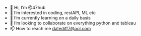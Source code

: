 - 👋 Hi, I’m @47hub
- 👀 I’m interested in coding, restAPI, ML etc
- 🌱 I’m currently learning on a daily basis
- 💞️ I’m looking to collaborate on everything python and tableau
- 📫 How to reach me datediff7@aol.com

<!---
47hub/47hub is a ✨ special ✨ repository because its `README.md` (this file) appears on your GitHub profile.
You can click the Preview link to take a look at your changes.
--->
